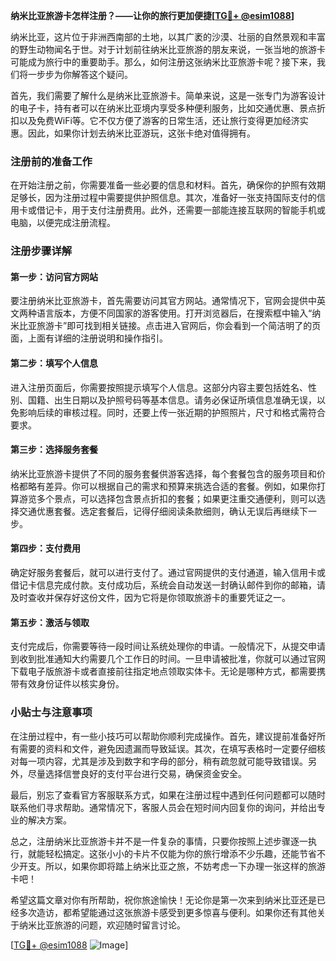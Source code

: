 **纳米比亚旅游卡怎样注册？——让你的旅行更加便捷[[TG💪+ @esim1088](https://t.me/s/esim1088)]**

纳米比亚，这片位于非洲西南部的土地，以其广袤的沙漠、壮丽的自然景观和丰富的野生动物闻名于世。对于计划前往纳米比亚旅游的朋友来说，一张当地的旅游卡可能成为旅行中的重要助手。那么，如何注册这张纳米比亚旅游卡呢？接下来，我们将一步步为你解答这个疑问。

首先，我们需要了解什么是纳米比亚旅游卡。简单来说，这是一张专门为游客设计的电子卡，持有者可以在纳米比亚境内享受多种便利服务，比如交通优惠、景点折扣以及免费WiFi等。它不仅方便了游客的日常生活，还让旅行变得更加经济实惠。因此，如果你计划去纳米比亚游玩，这张卡绝对值得拥有。

### 注册前的准备工作

在开始注册之前，你需要准备一些必要的信息和材料。首先，确保你的护照有效期足够长，因为注册过程中需要提供护照信息。其次，准备好一张支持国际支付的信用卡或借记卡，用于支付注册费用。此外，还需要一部能连接互联网的智能手机或电脑，以便完成注册流程。

### 注册步骤详解

#### 第一步：访问官方网站

要注册纳米比亚旅游卡，首先需要访问其官方网站。通常情况下，官网会提供中英文两种语言版本，方便不同国家的游客使用。打开浏览器后，在搜索框中输入“纳米比亚旅游卡”即可找到相关链接。点击进入官网后，你会看到一个简洁明了的页面，上面有详细的注册说明和操作指引。

#### 第二步：填写个人信息

进入注册页面后，你需要按照提示填写个人信息。这部分内容主要包括姓名、性别、国籍、出生日期以及护照号码等基本信息。请务必保证所填信息准确无误，以免影响后续的审核过程。同时，还要上传一张近期的护照照片，尺寸和格式需符合要求。

#### 第三步：选择服务套餐

纳米比亚旅游卡提供了不同的服务套餐供游客选择，每个套餐包含的服务项目和价格都略有差异。你可以根据自己的需求和预算来挑选合适的套餐。例如，如果你打算游览多个景点，可以选择包含景点折扣的套餐；如果更注重交通便利，则可以选择交通优惠套餐。选定套餐后，记得仔细阅读条款细则，确认无误后再继续下一步。

#### 第四步：支付费用

确定好服务套餐后，就可以进行支付了。通过官网提供的支付通道，输入信用卡或借记卡信息完成付款。支付成功后，系统会自动发送一封确认邮件到你的邮箱，请及时查收并保存好这份文件，因为它将是你领取旅游卡的重要凭证之一。

#### 第五步：激活与领取

支付完成后，你需要等待一段时间让系统处理你的申请。一般情况下，从提交申请到收到批准通知大约需要几个工作日的时间。一旦申请被批准，你就可以通过官网下载电子版旅游卡或者直接前往指定地点领取实体卡。无论是哪种方式，都需要携带有效身份证件以核实身份。

### 小贴士与注意事项

在注册过程中，有一些小技巧可以帮助你顺利完成操作。首先，建议提前准备好所有需要的资料和文件，避免因遗漏而导致延误。其次，在填写表格时一定要仔细核对每一项内容，尤其是涉及到数字和字母的部分，稍有疏忽就可能导致错误。另外，尽量选择信誉良好的支付平台进行交易，确保资金安全。

最后，别忘了查看官方客服联系方式，如果在注册过程中遇到任何问题都可以随时联系他们寻求帮助。通常情况下，客服人员会在短时间内回复你的询问，并给出专业的解决方案。

总之，注册纳米比亚旅游卡并不是一件复杂的事情，只要你按照上述步骤逐一执行，就能轻松搞定。这张小小的卡片不仅能为你的旅行增添不少乐趣，还能节省不少开支。所以，如果你即将踏上纳米比亚之旅，不妨考虑一下办理一张这样的旅游卡吧！

希望这篇文章对你有所帮助，祝你旅途愉快！无论你是第一次来到纳米比亚还是已经多次造访，都希望能通过这张旅游卡感受到更多惊喜与便利。如果你还有其他关于纳米比亚旅游的问题，欢迎随时留言讨论。

[[TG💪+ @esim1088](https://t.me/s/esim1088) ![Image](https://i.postimg.cc/4NQfJmqS/Snipaste-2025-05-13-00-14-12.png)]